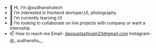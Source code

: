- 👋 Hi, I’m @sudhanshutech
- 👀 I’m interested in frontend devloper,UI, photography
- 🌱 I’m currently learning UI
- 💞️ I’m looking to collaborate on live projects with company or want a internship
- 📫 How to reach me Email- dasguptashivam23@gmail.com
Instagram-  @_.sudhanshu__

<!---
sudhanshutech/sudhanshutech is a ✨ special ✨ repository because its `README.md` (this file) appears on your GitHub profile.
You can click the Preview link to take a look at your changes.
--->
